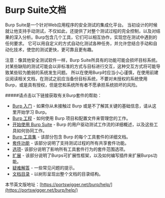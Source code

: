 # Burp Suite文档

Burp Suite是一个针对Web应用程序的安全测试的集成化平台。 当初设计的时候就让他支持手动测试，不仅如此，还提供了对整个测试过程的完全控制，以及对结果的深入分析。Burp包含几个工具，它们可以相互协作，实现您在测试中遇到的任何要求。 它可以用自定义的方式自动化测试各种任务，并允许您结合手动和自动化技术，使您的测试更快，更可靠且更有趣。  
  
   
注意：像其他安全测试软件一样，Burp Suite所具有的功能可能会损坏目标系统。 对某些缺陷的测试可能会以非标准的方式与目标进行交互，这种交互方式将可能导致某些较为脆弱的系统发生问题。 所以在使用Burp时应当小心谨慎，在使用前建议阅读相关文档，在测试之前应当备份目标系统，不要对未授权的系统使用Burp，或是具有授权，但是您和系统所有者不愿承担系统损坏的风险。

#####请点击以下链接获取有关Burp套件的帮助：
* [Burp 入门](/Burp_Suite_Documentation/Getting_Started/README.md) - 如果你从未接触过 Burp 或是不了解其关键的基础信息，请从这里开始学习 Burp。
* [Burp 工程](/Burp_Suite_Documentation/Burp_Projects/README.md) - 如何使用 Burp 项目和配置文件来管理您的工作。
* [开始使用 Burp Suite](/Burp_Suite_Documentation/Using_Burp_Suite/index.html) - Burp 的用户驱动测试工作流的详细概述，以及这些工具如何协同工作。
* [Burp 工具集](/Burp_Suite_Documentation/Burp_Tools.html) - 该部分包含 Burp 的每个工具套件的详细文档。
* [套件功能](/Suite_Function/index.html) - 该部分说明了支持测试过程的所有共享套件功能。
* [选项](/Options/index.html)- 该部分说明了影响所有工具套件行为的套件范围选项。
* [扩展](/Extender/index.html) - 该部分说明了Burps可扩展性框架，以及如何编写插件来扩展Burps功能。
* [疑难解答](/Burp_Suite_Documentation/Troubleshooting.md) - 一些常见问题的提示。
* [文档目录](/Contents.html) - 以树形呈现出整个文档的目录结构。

本节英文版地址：[https://portswigger.net/burp/help/](https://portswigger.net/burp/help/)

